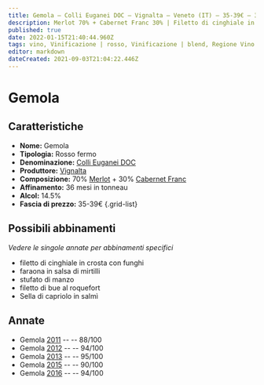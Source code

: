 ```yaml
---
title: Gemola – Colli Euganei DOC – Vignalta – Veneto (IT) – 35-39€ – 3★-5★
description: Merlot 70% + Cabernet Franc 30% | Filetto di cinghiale in crosta con funghi – Faraona in salsa di mirtilli – Stufato di manzo – Filetto di bue al roquefort – Sella di capriolo in salmì
published: true
date: 2022-01-15T21:40:44.960Z
tags: vino, Vinificazione | rosso, Vinificazione | blend, Regione Vino | Veneto (IT), Vinificazione | fermo, Valutazioni | 5 stelle, cabernet franc, merlot, filetto di cinghiale in crosta con funghi, faraona in salsa di mirtilli, stufato di manzo, filetto di bue al roquefort, Prezzi | 35-39€
editor: markdown
dateCreated: 2021-09-03T21:04:22.446Z
---
```


# Gemola

## Caratteristiche
- **Nome:** Gemola
- **Tipologia:** Rosso fermo
- **Denominazione:** [Colli Euganei DOC](/denominazioni/Italia/Veneto/DOC/Colli-Euganei)
- **Produttore:** [Vignalta](/produttori/Italia/Veneto/Vignalta) 
- **Composizione:** 70% [Merlot](/vitigni/Francia/bacca-nera/merlot) + 30% [Cabernet Franc](/vitigni/Francia/bacca-nera/cabernet-franc)
- **Affinamento:** 36 mesi in tonneau 
- **Alcol:** 14.5%
- **Fascia di prezzo:** 35-39€
{.grid-list}




## Possibili abbinamenti
*Vedere le singole annate per abbinamenti specifici*

- filetto di cinghiale in crosta con funghi
- faraona in salsa di mirtilli
- stufato di manzo
- filetto di bue al roquefort
- Sella di capriolo in salmì

## Annate
- Gemola [2011](vini/Italia/Veneto/Vignalta/Gemola/2011) -- <span class="star-3"></span> -- 88/100
- Gemola [2012](vini/Italia/Veneto/Vignalta/Gemola/2012) -- <span class="star-5"></span> -- 94/100 
- Gemola [2013](vini/Italia/Veneto/Vignalta/Gemola/2013) -- <span class="star-5"></span> -- 95/100
- Gemola [2015](vini/Italia/Veneto/Vignalta/Gemola/2015) -- <span class="star-4"></span> -- 90/100
- Gemola [2016](vini/Italia/Veneto/Vignalta/Gemola/2016) -- <span class="star-5"></span> -- 94/100